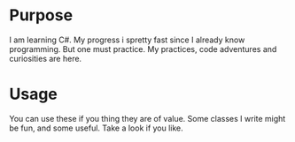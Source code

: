 # Purpose
I am learning C#. My progress i spretty fast since I already know programming. But one must practice. My practices, code adventures and curiosities are here.

# Usage
You can use these if you thing they are of value. Some classes I write might be fun, and some useful. Take a look if you like.
